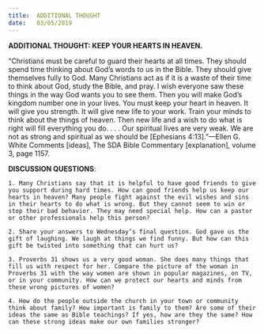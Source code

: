 ```yaml
---
title:  ADDITIONAL THOUGHT
date:   03/05/2019
---
```




**ADDITIONAL THOUGHT: KEEP YOUR HEARTS IN HEAVEN.**

“Christians must be careful to guard their hearts at all times. They should spend time thinking about God’s words to us in the Bible. They should give themselves fully to God. Many Christians act as if it is a waste of their time to think about God, study the Bible, and pray. I wish everyone saw these things in the way God wants you to see them. Then you will make God’s kingdom number one in your lives. You must keep your heart in heaven. It will give you strength. It will give new life to your work. Train your minds to think about the things of heaven. Then new life and a wish to do what is right will fill everything you do. . . . Our spiritual lives are very weak. We are not as strong and spiritual as we should be [Ephesians 4:13].”—Ellen G. White Comments [ideas], The SDA Bible Commentary [explanation], volume 3, page 1157.

**DISCUSSION QUESTIONS**:

`1. Many Christians say that it is helpful to have good friends to give you support during hard times. How can good friends help us keep our hearts in heaven? Many people fight against the evil wishes and sins in their hearts to do what is wrong. But they cannot seem to win or stop their bad behavior. They may need special help. How can a pastor or other professionals help this person?`

`2. Share your answers to Wednesday’s final question. God gave us the gift of laughing. We laugh at things we find funny. But how can this gift be twisted into something that can hurt us?`

`3. Proverbs 31 shows us a very good woman. She does many things that fill us with respect for her. Compare the picture of the woman in Proverbs 31 with the way women are shown in popular magazines, on TV, or in your community. How can we protect our hearts and minds from these wrong pictures of women?`

`4. How do the people outside the church in your town or community think about family? How important is family to them? Are some of their ideas the same as Bible teachings? If yes, how are they the same? How can these strong ideas make our own families stronger?`